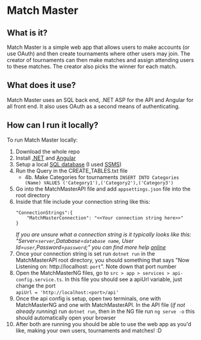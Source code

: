 # Match Master
## What is it?
Match Master is a simple web app that allows users to make accounts (or use OAuth) and then create tournaments where other users may join. The creator of tournaments can then make matches and assign attending users to these matches.
The creator also picks the winner for each match.

## What does it use?
Match Master uses an SQL back end, .NET ASP for the API and Angular for all front end. It also uses OAuth as a second means of authenticating.

## How can I run it locally?
To run Match Master locally:
1. Download the whole repo
2. Install [.NET](https://learn.microsoft.com/en-us/dotnet/core/install/) and [Angular](https://v17.angular.io/guide/setup-local)
3. Setup a local [SQL database](https://www.microsoft.com/en-us/sql-server/sql-server-downloads) (I used [SSMS](https://learn.microsoft.com/en-us/sql/ssms/download-sql-server-management-studio-ssms?view=sql-server-ver16#download-ssms))
4. Run the Query in the CREATE_TABLES.txt file
   - 4b. Make Categories for tournaments `INSERT INTO Categories (Name) VALUES ('Category1'),('Category2'),('Category3')`
5. Go into the MatchMasterAPI file and add `appsettings.json` file into the root directory
6. Inside that file include your connection string like this: <br />	
    ```
    "ConnectionStrings":{
	    "MatchMasterConnection": "<<Your connection string here>>"
    }
    ```
    _If you are unsure what a connection string is it typically looks like this: "Server=`server`,Database=`database name`, User Id=`user`,Password=`password`;" you can find more help [online](https://www.connectionstrings.com/sql-server/)_
7. Once your connection string is set run `dotnet run` in the MatchMasterAPI root directory, you should something that says "Now Listening on: http://localhost: `port`". Note down that port number
8. Open the MatchMasterNG files, go to `src > app > services > api-config.service.ts`. In this file you should see a apiUrl variable, just change the port
       <br />`apiUrl = 'http://localhost:<port>/api'`
9. Once the api config is setup, open two terminals, one with MatchMasterNG and one with MatchMasterAPI. In the API file (_if not already running_) run `dotnet run`, then in the NG file run `ng serve -o` this should automatically open your  browser
10. After both are running you should be able to use the web app as you'd like, making your own users, tournaments and matches! :D
